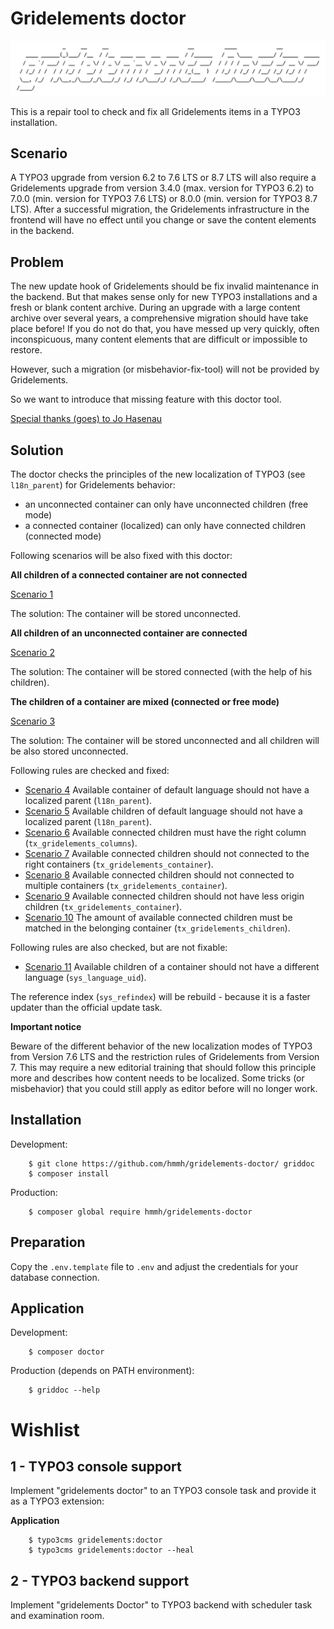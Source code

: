 Gridelements doctor
===================

![gridelements](ansilogo.png "Gridelements Doctor")

This is a repair tool to check and fix all Gridelements items in a TYPO3 installation.

Scenario
--------

A TYPO3 upgrade from version 6.2 to 7.6 LTS or 8.7 LTS will also require a Gridelements upgrade from version 3.4.0 (max.
version for TYPO3 6.2) to 7.0.0 (min. version for TYPO3 7.6 LTS) or 8.0.0 (min. version for TYPO3 8.7 LTS). After a
successful migration, the Gridelements infrastructure in the frontend will have no effect until you change or save the
content elements in the backend. 


Problem
-------

The new update hook of Gridelements should be fix invalid maintenance in the backend. But that makes sense only for new
TYPO3 installations and a fresh or blank content archive. During an upgrade with a large content archive over several
years, a comprehensive migration should have take place before! If you do not do that, you have messed up very quickly,
often inconspicuous, many content elements that are difficult or impossible to restore.

However, such a migration (or misbehavior-fix-tool) will not be provided by Gridelements. 

So we want to introduce that missing feature with this doctor tool.

[Special thanks (goes) to Jo Hasenau](https://gitlab.com/cybercraft.jh)


Solution
--------

The doctor checks the principles of the new localization of TYPO3 (see `l18n_parent`) for Gridelements behavior:

- an unconnected container can only have unconnected children (free mode)
- a connected container (localized) can only have connected children (connected mode)

Following scenarios will be also fixed with this doctor:

**All children of a connected container are not connected**

[Scenario 1](Documentation/Scenario1.png)

The solution: The container will be stored unconnected.

**All children of an unconnected container are connected**

[Scenario 2](Documentation/Scenario1.png)

The solution: The container will be stored connected (with the help of his children).

**The children of a container are mixed (connected or free mode)**

[Scenario 3](Documentation/Scenario1.png)

The solution: The container will be stored unconnected and all children will be also stored unconnected.

Following rules are checked and fixed:
- [Scenario 4](Documentation/Scenario1.png) Available container of default language should not have a localized parent (`l18n_parent`).
- [Scenario 5](Documentation/Scenario2.png) Available children of default language should not have a localized parent (`l18n_parent`).
- [Scenario 6](Documentation/Scenario3.png) Available connected children must have the right column (`tx_gridelements_columns`).
- [Scenario 7](Documentation/Scenario4.png) Available connected children should not connected to the right containers (`tx_gridelements_container`).
- [Scenario 8](Documentation/Scenario5.png) Available connected children should not connected to multiple containers (`tx_gridelements_container`).
- [Scenario 9](Documentation/Scenario6.png) Available connected children should not have less origin children (`tx_gridelements_container`).
- [Scenario 10](Documentation/Scenario7.png) The amount of available connected children must be matched in the belonging container (`tx_gridelements_children`).

Following rules are also checked, but are not fixable:
- [Scenario 11](Documentation/Scenario8.png) Available children of a container should not have a different language (`sys_language_uid`).

The reference index (`sys_refindex`) will be rebuild - because it is a faster updater than the official update task.

**Important notice**

Beware of the different behavior of the new localization modes of TYPO3 from Version 7.6 LTS and the restriction rules
of Gridelements from Version 7. This may require a new editorial training that should follow this principle more and
describes how content needs to be localized. Some tricks (or misbehavior) that you could still apply as editor before
will no longer work.


Installation
------------

Development:
```
    $ git clone https://github.com/hmmh/gridelements-doctor/ griddoc
    $ composer install
```

Production:
```
    $ composer global require hmmh/gridelements-doctor
```


Preparation
-----------

Copy the `.env.template` file to `.env` and adjust the credentials for your database connection.


Application
-----------

Development:

```
    $ composer doctor
```

Production (depends on PATH environment):
```
    $ griddoc --help
```


Wishlist
========

1 - TYPO3 console support
-------------------------

Implement "gridelements doctor" to an TYPO3 console task and provide it as a TYPO3 extension:

**Application**

```
    $ typo3cms gridelements:doctor
    $ typo3cms gridelements:doctor --heal
```

2 - TYPO3 backend support
-------------------------

Implement "gridelements Doctor" to TYPO3 backend with scheduler task and examination room. 

